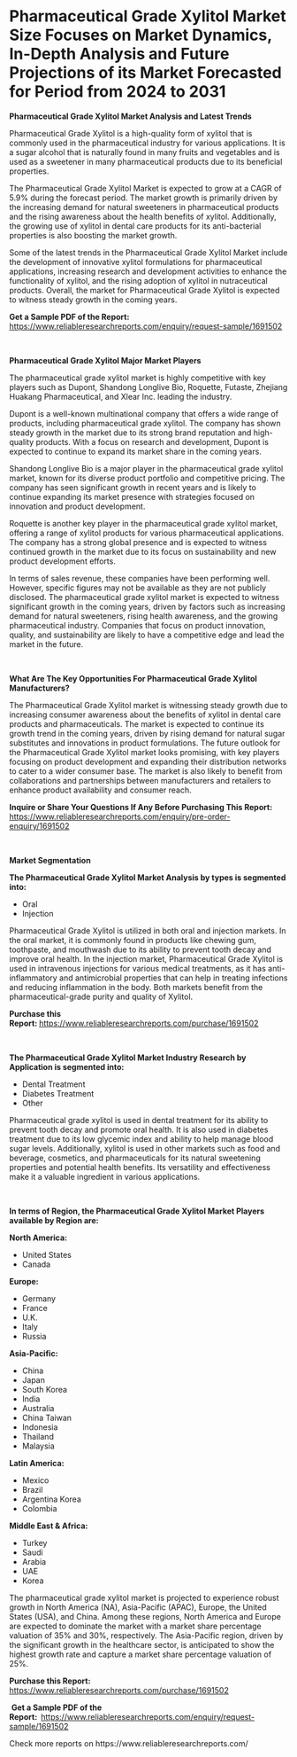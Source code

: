 <p><h1>Pharmaceutical Grade Xylitol Market Size Focuses on Market Dynamics, In-Depth Analysis and Future Projections of its Market Forecasted for Period from 2024 to 2031</h1></p><p><strong>Pharmaceutical Grade Xylitol Market Analysis and Latest Trends</strong></p>
<p><p>Pharmaceutical Grade Xylitol is a high-quality form of xylitol that is commonly used in the pharmaceutical industry for various applications. It is a sugar alcohol that is naturally found in many fruits and vegetables and is used as a sweetener in many pharmaceutical products due to its beneficial properties.</p><p>The Pharmaceutical Grade Xylitol Market is expected to grow at a CAGR of 5.9% during the forecast period. The market growth is primarily driven by the increasing demand for natural sweeteners in pharmaceutical products and the rising awareness about the health benefits of xylitol. Additionally, the growing use of xylitol in dental care products for its anti-bacterial properties is also boosting the market growth.</p><p>Some of the latest trends in the Pharmaceutical Grade Xylitol Market include the development of innovative xylitol formulations for pharmaceutical applications, increasing research and development activities to enhance the functionality of xylitol, and the rising adoption of xylitol in nutraceutical products. Overall, the market for Pharmaceutical Grade Xylitol is expected to witness steady growth in the coming years.</p></p>
<p><strong>Get a Sample PDF of the Report:&nbsp;</strong> <a href="https://www.reliableresearchreports.com/enquiry/request-sample/1691502">https://www.reliableresearchreports.com/enquiry/request-sample/1691502</a></p>
<p>&nbsp;</p>
<p><strong>Pharmaceutical Grade Xylitol Major Market Players</strong></p>
<p><p>The pharmaceutical grade xylitol market is highly competitive with key players such as Dupont, Shandong Longlive Bio, Roquette, Futaste, Zhejiang Huakang Pharmaceutical, and Xlear Inc. leading the industry. </p><p>Dupont is a well-known multinational company that offers a wide range of products, including pharmaceutical grade xylitol. The company has shown steady growth in the market due to its strong brand reputation and high-quality products. With a focus on research and development, Dupont is expected to continue to expand its market share in the coming years.</p><p>Shandong Longlive Bio is a major player in the pharmaceutical grade xylitol market, known for its diverse product portfolio and competitive pricing. The company has seen significant growth in recent years and is likely to continue expanding its market presence with strategies focused on innovation and product development.</p><p>Roquette is another key player in the pharmaceutical grade xylitol market, offering a range of xylitol products for various pharmaceutical applications. The company has a strong global presence and is expected to witness continued growth in the market due to its focus on sustainability and new product development efforts.</p><p>In terms of sales revenue, these companies have been performing well. However, specific figures may not be available as they are not publicly disclosed. The pharmaceutical grade xylitol market is expected to witness significant growth in the coming years, driven by factors such as increasing demand for natural sweeteners, rising health awareness, and the growing pharmaceutical industry. Companies that focus on product innovation, quality, and sustainability are likely to have a competitive edge and lead the market in the future.</p></p>
<p>&nbsp;</p>
<p><strong>What Are The Key Opportunities For Pharmaceutical Grade Xylitol Manufacturers?</strong></p>
<p><p>The Pharmaceutical Grade Xylitol market is witnessing steady growth due to increasing consumer awareness about the benefits of xylitol in dental care products and pharmaceuticals. The market is expected to continue its growth trend in the coming years, driven by rising demand for natural sugar substitutes and innovations in product formulations. The future outlook for the Pharmaceutical Grade Xylitol market looks promising, with key players focusing on product development and expanding their distribution networks to cater to a wider consumer base. The market is also likely to benefit from collaborations and partnerships between manufacturers and retailers to enhance product availability and consumer reach.</p></p>
<p><strong>Inquire or Share Your Questions If Any Before Purchasing This Report:</strong> <a href="https://www.reliableresearchreports.com/enquiry/pre-order-enquiry/1691502">https://www.reliableresearchreports.com/enquiry/pre-order-enquiry/1691502</a></p>
<p>&nbsp;</p>
<p><strong>Market Segmentation</strong></p>
<p><strong>The Pharmaceutical Grade Xylitol Market Analysis by types is segmented into:</strong></p>
<p><ul><li>Oral</li><li>Injection</li></ul></p>
<p><p>Pharmaceutical Grade Xylitol is utilized in both oral and injection markets. In the oral market, it is commonly found in products like chewing gum, toothpaste, and mouthwash due to its ability to prevent tooth decay and improve oral health. In the injection market, Pharmaceutical Grade Xylitol is used in intravenous injections for various medical treatments, as it has anti-inflammatory and antimicrobial properties that can help in treating infections and reducing inflammation in the body. Both markets benefit from the pharmaceutical-grade purity and quality of Xylitol.</p></p>
<p><strong>Purchase this Report:&nbsp;</strong><a href="https://www.reliableresearchreports.com/purchase/1691502">https://www.reliableresearchreports.com/purchase/1691502</a></p>
<p>&nbsp;</p>
<p><strong>The Pharmaceutical Grade Xylitol Market Industry Research by Application is segmented into:</strong></p>
<p><ul><li>Dental Treatment</li><li>Diabetes Treatment</li><li>Other</li></ul></p>
<p><p>Pharmaceutical grade xylitol is used in dental treatment for its ability to prevent tooth decay and promote oral health. It is also used in diabetes treatment due to its low glycemic index and ability to help manage blood sugar levels. Additionally, xylitol is used in other markets such as food and beverage, cosmetics, and pharmaceuticals for its natural sweetening properties and potential health benefits. Its versatility and effectiveness make it a valuable ingredient in various applications.</p></p>
<p>&nbsp;</p>
<p><strong>In terms of Region, the Pharmaceutical Grade Xylitol Market Players available by Region are:</strong></p>
<p>
    <p> <strong> North America: </strong>
        <ul>
            <li>United States</li>
            <li>Canada</li>
        </ul>
        </p> 
    <p> <strong> Europe: </strong>
        <ul>
            <li>Germany</li>
            <li>France</li>
            <li>U.K.</li>
            <li>Italy</li>
            <li>Russia</li>
        </ul>
        </p> 
    <p> <strong> Asia-Pacific: </strong>
        <ul>
            <li>China</li>
            <li>Japan</li>
            <li>South Korea</li>
            <li>India</li>
            <li>Australia</li>
            <li>China Taiwan</li>
            <li>Indonesia</li>
            <li>Thailand</li>
            <li>Malaysia</li>
        </ul>
        </p> 
    <p> <strong> Latin America: </strong>
        <ul>
            <li>Mexico</li>
            <li>Brazil</li>
            <li>Argentina Korea</li>
            <li>Colombia</li>
        </ul>
        </p> 
    <p> <strong> Middle East & Africa: </strong>
        <ul>
            <li>Turkey</li>
            <li>Saudi</li>
            <li>Arabia</li>
            <li>UAE</li>
            <li>Korea</li>
        </ul>
    </p>
    </p>
<p><p>The pharmaceutical grade xylitol market is projected to experience robust growth in North America (NA), Asia-Pacific (APAC), Europe, the United States (USA), and China. Among these regions, North America and Europe are expected to dominate the market with a market share percentage valuation of 35% and 30%, respectively. The Asia-Pacific region, driven by the significant growth in the healthcare sector, is anticipated to show the highest growth rate and capture a market share percentage valuation of 25%.</p></p>
<p><strong>Purchase this Report: </strong><a href="https://www.reliableresearchreports.com/purchase/1691502">https://www.reliableresearchreports.com/purchase/1691502</a></p>
<p>&nbsp;<strong>Get a Sample PDF of the Report:&nbsp;&nbsp;</strong><a href="https://www.reliableresearchreports.com/enquiry/request-sample/1691502">https://www.reliableresearchreports.com/enquiry/request-sample/1691502</a></p>
<p><strong></strong></p>
<p>Check more reports on https://www.reliableresearchreports.com/</p>